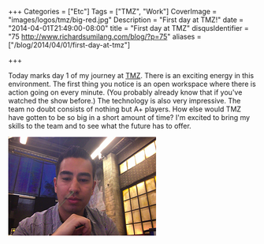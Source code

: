+++
Categories = ["Etc"]
Tags = ["TMZ", "Work"]
CoverImage = "images/logos/tmz/big-red.jpg"
Description = "First day at TMZ!"
date = "2014-04-01T21:49:00-08:00"
title = "First day at TMZ"
disqusIdentifier = "75 http://www.richardsumilang.com/blog/?p=75"
aliases = ["/blog/2014/04/01/first-day-at-tmz"]

+++

Today marks day 1 of my journey at [TMZ][1]. There is an exciting energy in
this environment. The first thing you notice is an open workspace where there is
action going on every minute. (You probably already know that if you've watched
the show before.) The technology is also very impressive. The team no doubt
consists of nothing but A+ players. How else would TMZ have gotten to be so big
in a short amount of time? I'm excited to bring my skills to the team and to see
what the future has to offer.


<img src="/images/me/tmz.jpg" alt="In the news room" class="center" />

[1]: https://www.tmz.com/ "Thirty Mile Zone"
